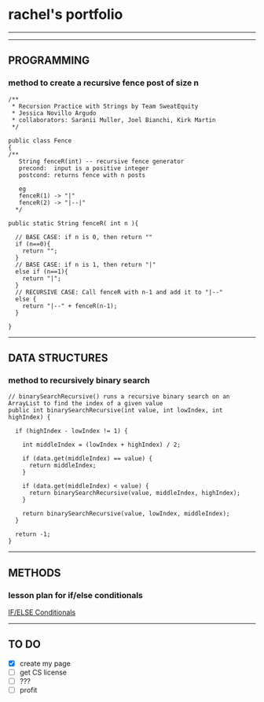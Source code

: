 # rachel's portfolio
---
---
## PROGRAMMING
### method to create a recursive fence post of size n
```
/**
 * Recursion Practice with Strings by Team SweatEquity
 * Jessica Novillo Argudo
 * collaborators: Saranii Muller, Joel Bianchi, Kirk Martin
 */

public class Fence
{
/**
   String fenceR(int) -- recursive fence generator
   precond:  input is a positive integer
   postcond: returns fence with n posts

   eg
   fenceR(1) -> "|"
   fenceR(2) -> "|--|"
  */
  
public static String fenceR( int n ){

  // BASE CASE: if n is 0, then return ""
  if (n==0){
    return ""; 
  }
  // BASE CASE: if n is 1, then return "|"
  else if (n==1){
    return "|";
  }
  // RECURSIVE CASE: Call fenceR with n-1 and add it to "|--"
  else {
    return "|--" + fenceR(n-1);
  }
    
}
```

---
## DATA STRUCTURES
### method to recursively binary search
```
// binarySearchRecursive() runs a recursive binary search on an ArrayList to find the index of a given value
public int binarySearchRecursive(int value, int lowIndex, int highIndex) {

  if (highIndex - lowIndex != 1) {

    int middleIndex = (lowIndex + highIndex) / 2;

    if (data.get(middleIndex) == value) {
      return middleIndex;
    }

    if (data.get(middleIndex) < value) {
      return binarySearchRecursive(value, middleIndex, highIndex);
    }

    return binarySearchRecursive(value, lowIndex, middleIndex);
  }

  return -1;
}
```
---
## METHODS
### lesson plan for if/else conditionals
[IF/ELSE Conditionals](https://replit.com/@RACHELKAUFMAN/cohort-3-summer-work-rkaufman8#methods/01_lessonplan.pdf)

---
## TO DO
- [x] create my page
- [ ] get CS license
- [ ] ???
- [ ] profit
